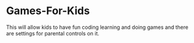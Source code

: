 # Games-For-Kids
This will allow kids to have fun coding learning and doing games and there are settings for parental controls on it.
